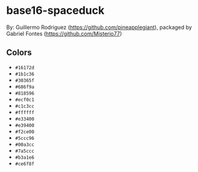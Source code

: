 # base16-spaceduck

By: Guillermo Rodriguez (https://github.com/pineapplegiant), packaged by Gabriel Fontes (https://github.com/Misterio77)

## Colors

* `#16172d`
* `#1b1c36`
* `#30365f`
* `#686f9a`
* `#818596`
* `#ecf0c1`
* `#c1c3cc`
* `#ffffff`
* `#e33400`
* `#e39400`
* `#f2ce00`
* `#5ccc96`
* `#00a3cc`
* `#7a5ccc`
* `#b3a1e6`
* `#ce6f8f`
